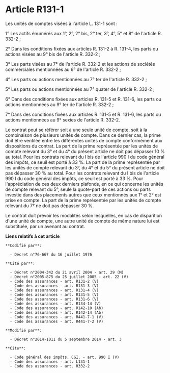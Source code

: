 # Article R131-1

Les unités de comptes visées à l'article L. 131-1 sont : 

1° Les actifs énumérés aux 1°, 2°, 2° bis, 2° ter, 3°, 4°, 5° et 8° de l'article R. 332-2 ; 

2° Dans les conditions fixées aux articles R. 131-2 à R. 131-4, les parts ou actions visées au 9° bis de l'article R.
332-2 ; 

3° Les parts visées au 7° de l'article R. 332-2 et les actions de sociétés commerciales mentionnées au 6° de l'article R.
332-2 ; 

4° Les parts ou actions mentionnées au 7° ter de l'article R. 332-2 ; 

5° Les parts ou actions mentionnées au 7° quater de l'article R. 332-2 ; 

6° Dans des conditions fixées aux articles R. 131-5 et R. 131-6, les parts ou actions mentionnées au 9° ter de l'article R.
332-2 ; 

7° Dans des conditions fixées aux articles R. 131-5 et R. 131-6, les parts ou actions mentionnées au 9° sexies de l'article
R. 332-2. 

Le contrat peut se référer soit à une seule unité de compte, soit à la combinaison de plusieurs unités de compte. Dans ce
dernier cas, la prime doit être ventilée entre les différentes unités de compte conformément aux dispositions du contrat. La
part de la prime représentée par les unités de compte relevant du 3° et du 4° du présent article ne doit pas dépasser 10 % au
total. Pour les contrats relevant du I bis de l'article 990 I du code général des impôts, ce seuil est porté à 33 %. La part
de la prime représentée par les unités de compte relevant du 3°, du 4° et du 5° du présent article ne doit pas dépasser 30 %
au total. Pour les contrats relevant du I bis de l'article 990 I du code général des impôts, ce seuil est porté à 33 %. Pour
l'appréciation de ces deux derniers plafonds, en ce qui concerne les unités de compte relevant du 5°, seule la quote-part de
ces actions ou parts investie dans des placements autres que ceux mentionnés aux 1° et 2° est prise en compte. La part de la
prime représentée par les unités de compte relevant du 7° ne doit pas dépasser 30 %. 

Le contrat doit prévoir les modalités selon lesquelles, en cas de disparition d'une unité de compte, une autre unité de
compte de même nature lui est substituée, par un avenant au contrat.

**Liens relatifs à cet article**

	**Codifié par**:

	  - Décret n°76-667 du 16 juillet 1976

	**Cité par**:

	  - Décret n°2004-342 du 21 avril 2004 - art. 29 (M)
	  - Décret n°2005-875 du 25 juillet 2005 - art. 22 (V)
	  - Code des assurances - art. R131-2 (V)
	  - Code des assurances - art. R131-3 (V)
	  - Code des assurances - art. R131-4 (V)
	  - Code des assurances - art. R131-5 (V)
	  - Code des assurances - art. R131-6 (V)
	  - Code des assurances - art. R134-14 (V)
	  - Code des assurances - art. R142-10 (Ab)
	  - Code des assurances - art. R142-14 (Ab)
	  - Code des assurances - art. R441-7-1 (V)
	  - Code des assurances - art. R441-7-2 (V)

	**Modifié par**:

	  - Décret n°2014-1011 du 5 septembre 2014 - art. 3

	**Cite**:

	  - Code général des impôts, CGI. - art. 990 I (V)
	  - Code des assurances - art. L131-1
	  - Code des assurances - art. R332-2
